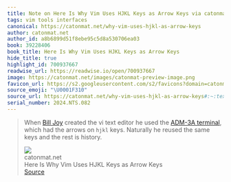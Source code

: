 ```yaml
---
title: Note on Here Is Why Vim Uses HJKL Keys as Arrow Keys via catonmat.net
tags: vim tools interfaces
canonical: https://catonmat.net/why-vim-uses-hjkl-as-arrow-keys
author: catonmat.net
author_id: a8b6899d51f8ebe95c5d8a530706ea03
book: 39228406
book_title: Here Is Why Vim Uses HJKL Keys as Arrow Keys
hide_title: true
highlight_id: 700937667
readwise_url: https://readwise.io/open/700937667
image: https://catonmat.net/images/catonmat-preview-image.png
favicon_url: https://s2.googleusercontent.com/s2/favicons?domain=catonmat.net
source_emoji: "\U0001F310"
source_url: https://catonmat.net/why-vim-uses-hjkl-as-arrow-keys#:~:text=When,rest%20is%20history.
serial_number: 2024.NTS.082
---
```

> When [Bill Joy](http://en.wikipedia.org/wiki/Bill_Joy) created the vi text editor he used the [ADM-3A terminal](http://en.wikipedia.org/wiki/ADM-3A), which had the arrows on `hjkl` keys. Naturally he reused the same keys and the rest is history.
> <div class="quoteback-footer"><div class="quoteback-avatar"><img class="mini-favicon" src="https://s2.googleusercontent.com/s2/favicons?domain=catonmat.net"></div><div class="quoteback-metadata"><div class="metadata-inner"><span style="display:none">FROM:</span><div aria-label="catonmat.net" class="quoteback-author"> catonmat.net</div><div aria-label="Here Is Why Vim Uses HJKL Keys as Arrow Keys" class="quoteback-title"> Here Is Why Vim Uses HJKL Keys as Arrow Keys</div></div></div><div class="quoteback-backlink"><a target="_blank" aria-label="go to the full text of this quotation" rel="noopener" href="https://catonmat.net/why-vim-uses-hjkl-as-arrow-keys#:~:text=When,rest%20is%20history." class="quoteback-arrow"> Source</a></div></div>